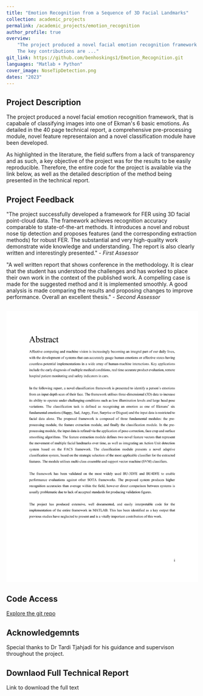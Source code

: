```yaml
---
title: "Emotion Recognition from a Sequence of 3D Facial Landmarks"
collection: academic_projects
permalink: /academic_projects/emotion_recognition
author_profile: true
overview: 
    "The project produced a novel facial emotion recognition framework that can be used to classify images. <br>
    The key contributions are ..."
git_link: https://github.com/benhoskings1/Emotion_Recognition.git
languages: "Matlab + Python"
cover_image: NoseTipDetection.png
dates: "2023"
---
```


## Project Description 
The project produced a novel facial emotion recognition framework, that is capabale of classifying images into one of Ekman's 6 basic emotions. As detailed in the 40 page technical report, a comprehensive pre-processing module, novel feature representaion and a novel classification module have been developed. 

As highlighted in the literature, the field suffers from a lack of transparency and as such, a key objective of the project was for the results to be easily reproducible. Therefore, the entire code for the project is available via the link below, as well as the detailed description of the method being presented in the technical report. 

## Project Feedback 
"The project successfully developed a framework for FER using 3D facial point-cloud data. The framework achieves recognition accuracy comparable to state-of-the-art methods. It introduces a novel and robust nose tip detection and proposes features (and the corresponding extraction methods) for robust FER. The substantial and very high-quality work demonstrate wide knowledge and understanding. The report is also clearly written and interestingly presented." - *First Assessor*

"A well written report that shows conference in the methodology. It is clear that the student has understood the challenges and has worked to place their own work in the context of the published work. A compelling case is made for the suggested method and it is implemented smoothly. A good analysis is made comparing the results and proposing changes to improve performance. Overall an excellent thesis." - *Second Assessor*

##         
<img src="/images/EmotionAbstract.pdf" alt="emotion-recognition-abstract" width="auto;"/>

## Code Access
<a href="https://github.com/benhoskings1/Emotion_Recognition.git">Explore the git repo</a>

## Acknowledgemnts
Special thanks to Dr Tardi Tjahjadi for his guidance and supervison throughout the project.

## Downlaod Full Technical Report
Link to download the full text